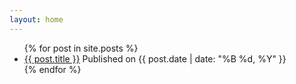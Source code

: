 ```yaml
---
layout: home
---
```


<html lang="en">
  <head>
    <meta charset="UTF-8">
    <meta name="viewport" content="width=device-width, initial-scale=1.0">
  </head>
  <body>
    <ul>
      {% for post in site.posts %}
      <li>
        <a href="{{ post.url }}">{{ post.title }}</a>
        Published on {{ post.date | date: "%B %d, %Y" }}
      </li>
      {% endfor %}
    </ul>
  </body>
</html>
